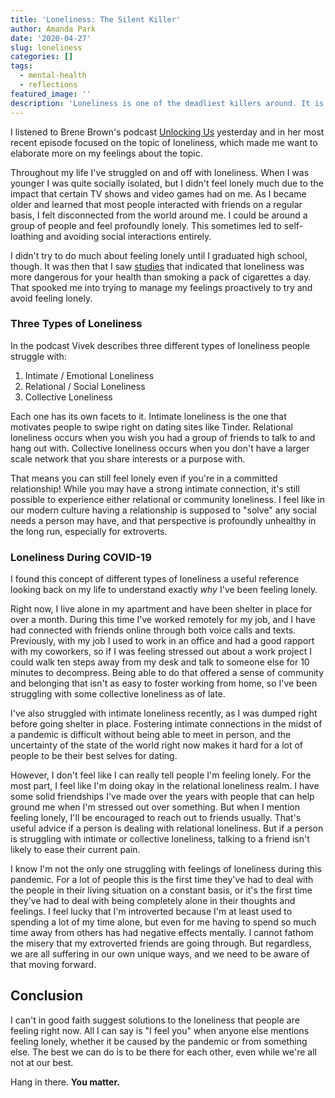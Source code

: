```yaml
---
title: 'Loneliness: The Silent Killer'
author: Amanda Park
date: '2020-04-27'
slug: loneliness
categories: []
tags:
  - mental-health
  - reflections
featured_image: ''
description: 'Loneliness is one of the deadliest killers around. It is worth learning more about it and how to protect yourself.'
---
```


I listened to Brene Brown's podcast [Unlocking Us](https://brenebrown.com/unlockingus/) yesterday and in her most recent episode focused on the topic of loneliness, which made me want to elaborate more on my feelings about the topic. 

Throughout my life I've struggled on and off with loneliness. When I was younger I was quite socially isolated, but I didn't feel lonely much due to the impact that certain TV shows and video games had on me. As I became older and learned that most people interacted with friends on a regular basis, I felt disconnected from the world around me. I could be around a group of people and feel profoundly lonely. This sometimes led to self-loathing and avoiding social interactions entirely.

I didn't try to do much about feeling lonely until I graduated high school, though. It was then that I saw [studies](https://www.ncbi.nlm.nih.gov/pmc/articles/PMC3890922/) that indicated that loneliness was more dangerous for your health than smoking a pack of cigarettes a day. That spooked me into trying to manage my feelings proactively to try and avoid feeling lonely.

### Three Types of Loneliness

In the podcast Vivek describes three different types of loneliness people struggle with:

1. Intimate / Emotional Loneliness
2. Relational / Social Loneliness
3. Collective Loneliness

Each one has its own facets to it. Intimate loneliness is the one that motivates people to swipe right on dating sites like Tinder. Relational loneliness occurs when you wish you had a group of friends to talk to and hang out with. Collective loneliness occurs when you don't have a larger scale network that you share interests or a purpose with.

That means you can still feel lonely even if you're in a committed relationship! While you may have a strong intimate connection, it's still possible to experience either relational or community loneliness. I feel like in our modern culture having a relationship is supposed to "solve" any social needs a person may have, and that perspective is profoundly unhealthy in the long run, especially for extroverts. 

### Loneliness During COVID-19

I found this concept of different types of loneliness a useful reference looking back on my life to understand exactly *why* I've been feeling lonely. 

Right now, I live alone in my apartment and have been shelter in place for over a month. During this time I've worked remotely for my job, and I have had connected with friends online through both voice calls and texts. Previously, with my job I used to work in an office and had a good rapport with my coworkers, so if I was feeling stressed out about a work project I could walk ten steps away from my desk and talk to someone else for 10 minutes to decompress. Being able to do that offered a sense of community and belonging that isn't as easy to foster working from home, so I've been struggling with some collective loneliness as of late. 

I've also struggled with intimate loneliness recently, as I was dumped right before going shelter in place. Fostering intimate connections in the midst of a pandemic is difficult without being able to meet in person, and the uncertainty of the state of the world right now makes it hard for a lot of people to be their best selves for dating. 

However, I don't feel like I can really tell people I'm feeling lonely. For the most part, I feel like I'm doing okay in the relational loneliness realm. I have some solid friendships I've made over the years with people that can help ground me when I'm stressed out over something. But when I mention feeling lonely, I'll be encouraged to reach out to friends usually. That's useful advice if a person is dealing with relational loneliness. But if a person is struggling with intimate or collective loneliness, talking to a friend isn't likely to ease their current pain. 

I know I'm not the only one struggling with feelings of loneliness during this pandemic. For a lot of people this is the first time they've had to deal with the people in their living situation on a constant basis, or it's the first time they've had to deal with being completely alone in their thoughts and feelings. I feel lucky that I'm introverted because I'm at least used to spending a lot of my time alone, but even for me having to spend so much time away from others has had negative effects mentally. I cannot fathom the misery that my extroverted friends are going through. But regardless, we are all suffering in our own unique ways, and we need to be aware of that moving forward.

## Conclusion

I can't in good faith suggest solutions to the loneliness that people are feeling right now. All I can say is "I feel you" when anyone else mentions feeling lonely, whether it be caused by the pandemic or from something else. The best we can do is to be there for each other, even while we're all not at our best. 

Hang in there. **You matter.**
